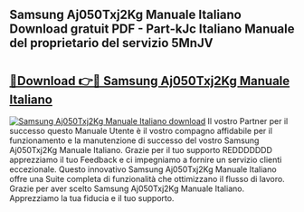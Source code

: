 ## Samsung Aj050Txj2Kg Manuale Italiano Download gratuit PDF - Part-kJc Italiano Manuale del proprietario del servizio 5MnJV

# <h2><a href="http://dfgcvx.blite.top/?on=Samsung+Aj050Txj2Kg+Manuale+Italiano">🔗Download 👉🔴 Samsung Aj050Txj2Kg Manuale Italiano</a></h2>

[![Samsung Aj050Txj2Kg Manuale Italiano download](https://i.imgur.com/lujVjoI.png)](http://dfgcvx.blite.top/?on=Samsung+Aj050Txj2Kg+Manuale+Italiano)
Il vostro Partner per il successo questo Manuale Utente è il vostro compagno affidabile per il funzionamento e la manutenzione di successo del vostro Samsung Aj050Txj2Kg Manuale Italiano. Grazie per il tuo supporto REDDDDDDD apprezziamo il tuo Feedback e ci impegniamo a fornire un servizio clienti eccezionale. Questo innovativo Samsung Aj050Txj2Kg Manuale Italiano offre una Suite completa di funzionalità che ottimizzano il flusso di lavoro. Grazie per aver scelto Samsung Aj050Txj2Kg Manuale Italiano. Apprezziamo la tua fiducia e il tuo supporto.
